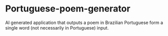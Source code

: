 # Portuguese-poem-generator
 AI generated application that outputs a poem in Brazilian Portuguese form a single word (not necessarily in Portuguese) input.
